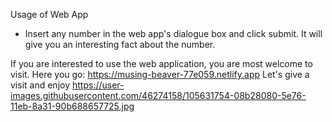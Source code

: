 Usage of Web App

- Insert any number in the web app's dialogue box and click submit. It will give you an interesting fact about the number.

If you are interested to use the web application, you are most welcome to visit.
Here you go: https://musing-beaver-77e059.netlify.app
Let's give a visit and enjoy
https://user-images.githubusercontent.com/46274158/105631754-08b28080-5e76-11eb-8a31-90b688657725.jpg
